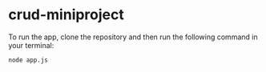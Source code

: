 # crud-miniproject

To run the app, clone the repository and then run the following command in your terminal:
``` 
node app.js
```
